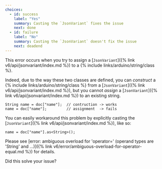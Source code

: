```yaml
---
choices:
  - id: success
    label: "Yes"
    summary: Casting the `JsonVariant` fixes the issue
    next: done
  - id: failure
    label: "No"
    summary: Casting the `JsonVariant` doesn't fix the issue
    next: deadend
---
```


This error occurs when you try to assign a [`JsonVariant`]({% link v6/api/jsonvariant/index.md %}) to a {% include links/arduino/string/class %}.

Indeed, due to the way these two classes are defined, you can *construct* a {% include links/arduino/string/class %} from a [`JsonVariant`]({% link v6/api/jsonvariant/index.md %}), but you cannot *assign* a [`JsonVariant`]({% link v6/api/jsonvariant/index.md %}) to an existing string.

```
String name = doc["name"];  // contruction -> works
name = doc["name"];         // assignment  -> fails
```

You can easily workaround this problem by explicitly casting the [`JsonVariant`]({% link v6/api/jsonvariant/index.md %}), like so:

```
name = doc["name"].as<String>();
```

Please see [error: ambiguous overload for 'operator=' (operand types are 'String' and ...)]({% link v6/error/ambiguous-overload-for-operator-equal.md %}) for details.

Did this solve your issue?